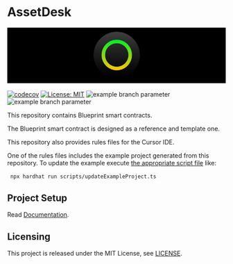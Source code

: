 # AssetDesk

<p align="center">
  <img src="./docs/media/brlc-cover.png">
</p>

[![codecov](https://codecov.io/github/cloudwalk/brlc-blueprint/branch/main/graph/badge.svg)](https://codecov.io/github/cloudwalk/brlc-asset-desk)
[![License: MIT](https://img.shields.io/badge/License-MIT-yellow.svg)](https://opensource.org/licenses/MIT)
![example branch parameter](https://github.com/cloudwalk/brlc-blueprint/actions/workflows/build.yml/badge.svg?branch=main)
![example branch parameter](https://github.com/cloudwalk/brlc-blueprint/actions/workflows/test.yml/badge.svg?branch=main)

This repository contains Blueprint smart contracts.

The Blueprint smart contract is designed as a reference and template one.

This repository also provides rules files for the Cursor IDE.

One of the rules files includes the example project generated from this repository.
To update the example execute [the appropriate script file](scripts/updateExampleProject.ts) like:

```bash
 npx hardhat run scripts/updateExampleProject.ts
```

## Project Setup

Read [Documentation](https://github.com/cloudwalk/brlc-dev-ex/blob/main/docs/DEVELOPMENT.md).

## Licensing

This project is released under the MIT License, see [LICENSE](./LICENSE).
